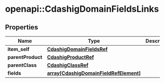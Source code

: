 # openapi::CdashigDomainFieldsLinks


## Properties
Name | Type | Description | Notes
------------ | ------------- | ------------- | -------------
**item_self** | [**CdashigDomainFieldsRef**](CdashigDomainFieldsRef.md) |  | [optional] 
**parentProduct** | [**CdashigProductRef**](CdashigProductRef.md) |  | [optional] 
**parentClass** | [**CdashigClassRef**](CdashigClassRef.md) |  | [optional] 
**fields** | [**array[CdashigDomainFieldRefElement]**](CdashigDomainFieldRefElement.md) |  | [optional] 


